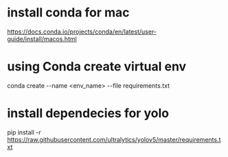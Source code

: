 # install conda for mac
https://docs.conda.io/projects/conda/en/latest/user-guide/install/macos.html

# using Conda create virtual env 
conda create --name <env_name> --file requirements.txt

# install dependecies for yolo
pip install -r https://raw.githubusercontent.com/ultralytics/yolov5/master/requirements.txt


